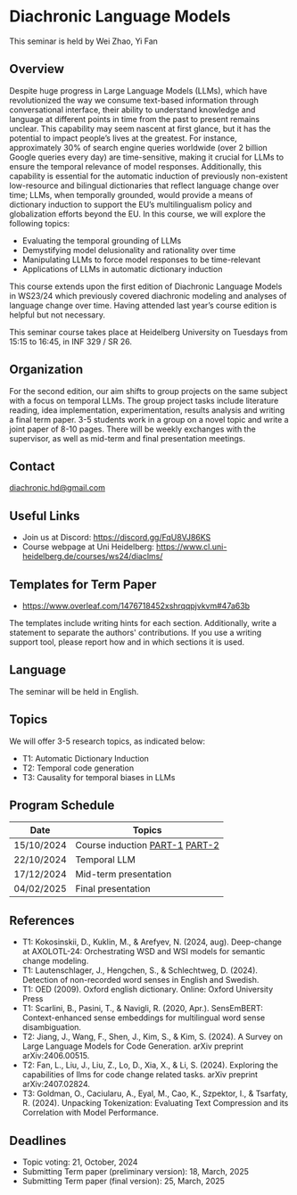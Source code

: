 # Diachronic Language Models 

This seminar is held by Wei Zhao, Yi Fan

## Overview

Despite huge progress in Large Language Models (LLMs), which have revolutionized the way we consume text-based information through conversational interface, their ability to understand knowledge and language at different points in time from the past to present remains unclear. This capability may seem nascent at first glance, but it has the potential to impact people’s lives at the greatest. For instance, approximately 30% of search engine queries worldwide (over 2 billion Google queries every day) are time-sensitive, making it crucial for LLMs to ensure the temporal relevance of model responses. Additionally, this capability is essential for the automatic induction of previously non-existent low-resource and bilingual dictionaries that reflect language change over time; LLMs, when temporally grounded, would provide a means of dictionary induction to support the EU’s multilingualism policy and globalization efforts beyond the EU. In this course, we will explore the following topics:
- Evaluating the temporal grounding of LLMs
- Demystifying model delusionality and rationality over time
- Manipulating LLMs to force model responses to be time-relevant
- Applications of LLMs in automatic dictionary induction

This course extends upon the first edition of Diachronic Language Models in WS23/24 which previously covered diachronic modeling and analyses of language change over time. Having attended last year’s course edition is helpful but not necessary.

This seminar course takes place at Heidelberg University on Tuesdays from 15:15 to 16:45, in INF 329 / SR 26.

## Organization

For the second edition, our aim shifts to group projects on the same subject with a focus on temporal LLMs. The group project tasks include literature reading, idea implementation, experimentation, results analysis and writing a final term paper. 3-5 students work in a group on a novel topic and write a joint paper of 8-10 pages. There will be weekly exchanges with the supervisor, as well as mid-term and final presentation meetings. 

## Contact 
diachronic.hd@gmail.com

## Useful Links
- Join us at Discord: https://discord.gg/FqU8VJ86KS
- Course webpage at Uni Heidelberg: https://www.cl.uni-heidelberg.de/courses/ws24/diaclms/ 

## Templates for Term Paper
- https://www.overleaf.com/1476718452xshrqqpjvkvm#47a63b

The templates include writing hints for each section. Additionally, write a statement to separate the authors' contributions. If you use a writing support tool, please report how and in which sections it is used.

## Language
The seminar will be held in English.

## Topics
We will offer 3-5 research topics, as indicated below:
- T1: Automatic Dictionary Induction
- T2: Temporal code generation
- T3: Causality for temporal biases in LLMs

## Program Schedule

| Date       | Topics                            |   
|------------|-----------------------------------|
| 15/10/2024 | Course induction [PART-1](/attachments/lec01-24.pdf) [PART-2](/attachments/TempEval4LLMs.pdf)|    
| 22/10/2024 | Temporal LLM        | 
| 17/12/2024 | Mid-term presentation        | 
| 04/02/2025 | Final presentation        | 

## References 
- T1: Kokosinskii, D., Kuklin, M., & Arefyev, N. (2024, aug). Deep-change at AXOLOTL-24: Orchestrating WSD and WSI models for semantic change modeling.
- T1: Lautenschlager, J., Hengchen, S., & Schlechtweg, D. (2024). Detection of non-recorded word senses in English and Swedish.
- T1: OED (2009). Oxford english dictionary. Online: Oxford University Press
- T1: Scarlini, B., Pasini, T., & Navigli, R. (2020, Apr.). SensEmBERT: Context-enhanced sense embeddings for multilingual word sense disambiguation.
- T2: Jiang, J., Wang, F., Shen, J., Kim, S., & Kim, S. (2024). A Survey on Large Language Models for Code Generation. arXiv preprint arXiv:2406.00515.
- T2: Fan, L., Liu, J., Liu, Z., Lo, D., Xia, X., & Li, S. (2024). Exploring the capabilities of llms for code change related tasks. arXiv preprint arXiv:2407.02824.
- T3: Goldman, O., Caciularu, A., Eyal, M., Cao, K., Szpektor, I., & Tsarfaty, R. (2024). Unpacking Tokenization: Evaluating Text Compression and its Correlation with Model Performance.
## Deadlines
- Topic voting: 21, October, 2024
- Submitting Term paper (preliminary version): 18, March, 2025
- Submitting Term paper (final version): 25, March, 2025

